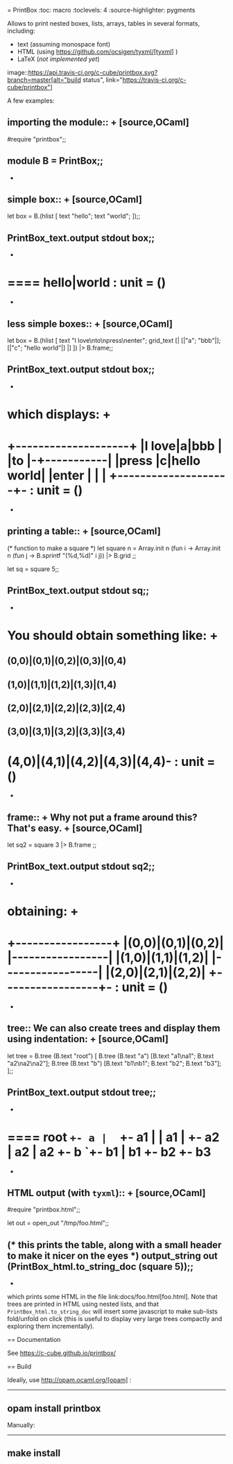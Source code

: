 = PrintBox
:toc: macro
:toclevels: 4
:source-highlighter: pygments

Allows to print nested boxes, lists, arrays, tables in several formats,
including:

- text (assuming monospace font)
- HTML (using https://github.com/ocsigen/tyxml/[tyxml] )
- LaTeX (*not implemented yet*)

image::https://api.travis-ci.org/c-cube/printbox.svg?branch=master[alt="build status", link="https://travis-ci.org/c-cube/printbox"]

A few examples:

importing the module::
+
[source,OCaml]
----
#require "printbox";;

module B = PrintBox;;
----
+
simple box::
+
[source,OCaml]
----
let box = B.(hlist [ text "hello"; text "world"; ]);;

PrintBox_text.output stdout box;;
----
+
====
  hello|world : unit = ()
====
+
less simple boxes::
+
[source,OCaml]
----
let box =
  B.(hlist
  [ text "I love\nto\npress\nenter";
    grid_text [| [|"a"; "bbb"|];
    [|"c"; "hello world"|] |]
  ])
  |> B.frame;;

PrintBox_text.output stdout box;;
----
+
which displays:
+
====
  +--------------------+
  |I love|a|bbb        |
  |to    |-+-----------|
  |press |c|hello world|
  |enter | |           |
  +--------------------+- : unit = ()
====
+
printing a table::
+
[source,OCaml]
----

(* function to make a square *)
let square n =
  Array.init n
    (fun i -> Array.init n (fun j -> B.sprintf "(%d,%d)" i j))
  |> B.grid ;;

let sq = square 5;;

PrintBox_text.output stdout sq;;
----
+
You should obtain something like:
+
====
  (0,0)|(0,1)|(0,2)|(0,3)|(0,4)
  -----------------------------
  (1,0)|(1,1)|(1,2)|(1,3)|(1,4)
  -----------------------------
  (2,0)|(2,1)|(2,2)|(2,3)|(2,4)
  -----------------------------
  (3,0)|(3,1)|(3,2)|(3,3)|(3,4)
  -----------------------------
  (4,0)|(4,1)|(4,2)|(4,3)|(4,4)- : unit = ()
====
+
frame::
+
Why not put a frame around this? That's easy.
+
[source,OCaml]
----
let sq2 = square 3 |> B.frame ;;

PrintBox_text.output stdout sq2;;
----
+
obtaining:
+
====
  +-----------------+
  |(0,0)|(0,1)|(0,2)|
  |-----------------|
  |(1,0)|(1,1)|(1,2)|
  |-----------------|
  |(2,0)|(2,1)|(2,2)|
  +-----------------+- : unit = ()
====
+
tree::
We can also create trees and display them using indentation:
+
[source,OCaml]
----
let tree =
  B.tree (B.text "root")
    [ B.tree (B.text "a") [B.text "a1\na1"; B.text "a2\na2\na2"];
      B.tree (B.text "b") [B.text "b1\nb1"; B.text "b2"; B.text "b3"];
    ];;

PrintBox_text.output stdout tree;;
----
+
====
    root
    `+- a
     |  `+- a1
     |   |  a1
     |   +- a2
     |      a2
     |      a2
     +- b
        `+- b1
         |  b1
         +- b2
         +- b3
====
+
HTML output (with `tyxml`)::
+
[source,OCaml]
----
#require "printbox.html";;

let out = open_out "/tmp/foo.html";;

(* this prints the table, along with a small header
 to make it nicer on the eyes *)
output_string out (PrintBox_html.to_string_doc (square 5));;
----
+
which prints some HTML in the file link:docs/foo.html[foo.html].
Note that trees are printed in HTML using nested lists, and
that `PrintBox_html.to_string_doc` will insert some javascript to
make sub-lists fold/unfold on click (this is useful to display very large
trees compactly and exploring them incrementally).


== Documentation

See https://c-cube.github.io/printbox/

== Build

Ideally, use http://opam.ocaml.org/[opam] :

----
opam install printbox
----

Manually:

----
make install
----

